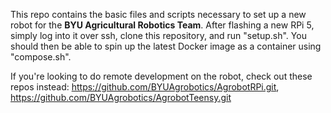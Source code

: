 This repo contains the basic files and scripts necessary to set up a new robot for the **BYU Agricultural Robotics Team**. 
After flashing a new RPi 5, simply log into it over ssh, clone this repository, and run "setup.sh".
You should then be able to spin up the latest Docker image as a container using "compose.sh".

If you're looking to do remote development on the robot, check out these repos instead: https://github.com/BYUAgrobotics/AgrobotRPi.git, https://github.com/BYUAgrobotics/AgrobotTeensy.git
